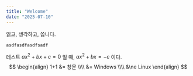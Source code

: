 ```yaml
---
title: "Welcome"
date: "2025-07-10"
---
```

읽고, 생각하고, 씁니다.

```
asdfasdfasdfsadf
```

테스트 $ax^2 + bx + c = 0$ 일 때,
$ax^2 + bx = -c$ 이다.
$$
\begin{align}
1+1 &= 창문 \\\\
&= Windows \\\\
&\ne Linux
\end{align}
$$